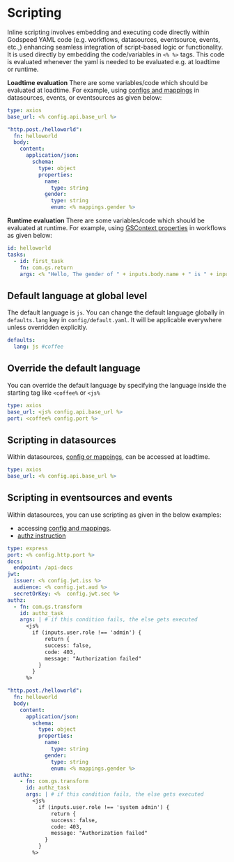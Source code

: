 # Scripting

Inline scripting involves embedding and executing code directly within Godspeed YAML code (e.g. workflows, datasources, eventsource, events, etc.,) enhancing seamless integration of script-based logic or functionality.   
It is used directly by embedding the code/variables in `<% %>` tags. This code is evaluated whenever the yaml is needed to be evaluated e.g. at loadtime or runtime. 
     
**Loadtime evaluation** There are some variables/code which should be evaluated at loadtime. For example, using [configs and mappings](../config-and-mappings/config.md) in datasources, events, or eventsources as given below:
```yaml title=src/datasources/api.yaml
type: axios
base_url: <% config.api.base_url %>
```
```yaml title=src/events/helloworld.yaml
"http.post./helloworld":
  fn: helloworld
  body:
    content:
      application/json:
        schema:
          type: object
          properties:
            name:
              type: string
            gender:
              type: string
              enum: <% mappings.gender %>
```

**Runtime evaluation** There are some variables/code which should be evaluated at runtime. For example, using [GSContext properties](../workflows/native-language-functions.md/#gscontext) in workflows as given below:
                     
```yaml title=src/workflows/helloworld.yaml
id: helloworld
tasks:
  - id: first_task
    fn: com.gs.return
    args: <% "Hello, The gender of " + inputs.body.name + " is " + inputs.body.gender %>
```

## Default language at global level
The default language is `js`. You can change the default language globally in `defaults.lang` key in `config/default.yaml`. It will be applicable everywhere unless overridden explicitly.    
```yaml title=config/default.yaml
defaults:
  lang: js #coffee
```

## Override the default language
You can override the default language by specifying the language inside the starting tag like `<coffee%` or `<js%`
```yaml
type: axios
base_url: <js% config.api.base_url %>
port: <coffee% config.port %>
```
<!-- 
## Scripting in workflows
We use scripting in workflows/functions for dynamic evaluation of variables in `<% %>` tags.

### Accessing ctx properties using scripting

The values of all [`ctx`](/docs/microservices-framework/workflows/native-language-functions.md#gscontext) properties can be assessed using scripting tags.

**1. Evaluating the inputs using scripting**

```yaml
summary: Summing x + y
description: Here we sum two hardcoded x and y values. Feel free to try using API inputs from body or params!
tasks:
  - id: sum_step1
    description: add two numbers
    fn: com.gs.transform
    args: <% inputs.body.x + inputs.body.y %>
```

**2. Evaluating the outputs using scripting**
```yaml
summary: Summing x + y
description: Here we sum two hardcoded x and y values. Feel free to try using API inputs from body or params!
tasks:
  - id: sum_step1
    description: add two numbers
    fn: com.gs.transform
    args: <% inputs.body.x + inputs.body.y %>
  - id: sum_step2
    fn: com.gs.return
    args: <% outputs.sum_step1 %>
```

**3. Evaluating the outputs using scripting bracket notation**
```yaml
  summary: parallel function
  tasks:
    - id: parallel
      fn: com.gs.parallel
      tasks:
        - id: 1st
          fn: com.gs.return
          args: "నమస్కారం"

        - id: 2nd
          fn: com.gs.return
          args: "नमस्ते"

        - id: 3rd
          fn: com.gs.return
          args: "Hello"
    - id: step2
      fn: com.gs.return
      args: |
        <% outputs["1st"] %>
```

### Dynamic evaluation using coffee/js scripting

You can use coffee/js to write embedded code in:
- args which are the arguments to the the function.
- transformations in [`com.gs.transform`](/docs/microservices-framework/workflows/yaml-workflows/inbuilt-workflows.md#comgstransform) and [`com.gs.return`](/docs/microservices-framework/workflows/yaml-workflows/inbuilt-workflows.md#comgsreturn)
- [authz instruction](../authorization/authz-usecases.md/#c-authorization-at-task-level) at task level.
- [on_error](../workflows/yaml-workflows/workflow-dsl.md/#error-handling) in workflow tasks.

**1. Scripting with coffee**
```
summary: test the coffee scripting
id: coffee_workflow
description: Test the coffee script
tasks:
  - id: sum
    fn: com.gs.transform
    args: |
      <coffee% 
        if inputs.query.name
          return "Hello Shirisha"
        else 
          return "Hello Developer"
      %>
```
**2. Scripting with Javascript**
```
summary: performing js scrpit 
tasks:
  - id: first_task
    fn: com.gs.return
    args: |
      <js%
        if(inputs.query.name){
          return `Hello ${inputs.query.name}!`
        }
        return 'Hello Developer!'
      %>
```

:::info Compile-time configuration data and mappings are present, however at runtime, the context (`ctx`) becomes available. 
::: -->

## Scripting in datasources
Within datasources, [config or mappings](../config-and-mappings/config.md), can be accessed at loadtime.
```yaml title=src/datasources/api.yaml
type: axios
base_url: <% config.api.base_url %>
```

## Scripting in eventsources and events
Within datasources, you can use scripting as given in the below examples:   
- accessing [config and mappings](../config-and-mappings/config.md).
- [authz instruction](../authorization/authz-usecases.md/#a-authorization-at-event-source-level)
```yaml title=eventsources/http.yaml
type: express
port: <% config.http.port %>
docs:
  endpoint: /api-docs
jwt:
  issuer: <% config.jwt.iss %>
  audience: <% config.jwt.aud %>
  secretOrKey: <%  config.jwt.sec %>
authz:
  - fn: com.gs.transform 
    id: authz_task
    args: | # if this condition fails, the else gets executed
      <js% 
        if (inputs.user.role !== 'admin') { 
            return {
            success: false, 
            code: 403,
            message: "Authorization failed"
          }
        }
      %>  
```

```yaml title=src/events/helloworld.yaml
"http.post./helloworld":
  fn: helloworld
  body:
    content:
      application/json:
        schema:
          type: object
          properties:
            name:
              type: string
            gender:
              type: string
              enum: <% mappings.gender %>
  authz:
    - fn: com.gs.transform 
      id: authz_task
      args: | # if this condition fails, the else gets executed
        <js% 
          if (inputs.user.role !== 'system admin') { 
              return {
              success: false, 
              code: 403,
              message: "Authorization failed"
            }
          }
        %>   
```
